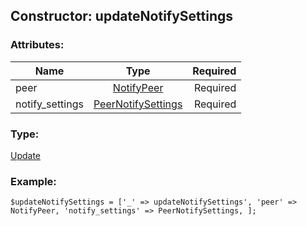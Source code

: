 ## Constructor: updateNotifySettings  

### Attributes:

| Name     |    Type       | Required |
|----------|:-------------:|---------:|
|peer|[NotifyPeer](../types/NotifyPeer.md) | Required|
|notify\_settings|[PeerNotifySettings](../types/PeerNotifySettings.md) | Required|
### Type: 

[Update](../types/Update.md)
### Example:

```
$updateNotifySettings = ['_' => updateNotifySettings', 'peer' => NotifyPeer, 'notify_settings' => PeerNotifySettings, ];
```